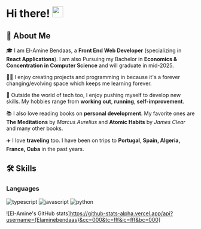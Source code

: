 # Hi there! <img src="https://media.giphy.com/media/hvRJCLFzcasrR4ia7z/giphy.gif" width="29px" height="29px">

## 🚀 About Me

🎓 I am El-Amine Bendaas, a **Front End Web Developer** (specializing in **React Applications**). I am also Pursuing my Bachelor in **Economics & Concentration in Computer Science** and will graduate in mid-2025.

👨‍💻 I enjoy creating projects and programming in because it's a forever changing/evolving space which keeps me learning forever.

🎸 Outside the world of tech too, I enjoy pushing myself to develop new skills. My hobbies range from **working out**, **running**, **self-improvement**.

📚 I also love reading books on **personal development**. My favorite ones are **The Meditations** by _Marcus Aurelius_ and **Atomic Habits** by _James Clear_ and many other books.

✈️ I love **traveling** too. I have been on trips to **Portugal**, **Spain, Algeria, France, Cuba** in the past years.

## 🛠️ Skills

### Languages
![typescript](https://img.shields.io/badge/TypeScript-3178C6?style=for-the-badge&logo=typescript&logoColor=white)
![javascript](https://img.shields.io/badge/JavaScript-323330?style=for-the-badge&logo=javascript&logoColor=F7DF1E)
![python](https://img.shields.io/badge/Python-3776AB?style=for-the-badge&logo=python&logoColor=white)

![El-Amine's GitHub stats]https://github-stats-alpha.vercel.app/api?username={Elaminebendaas}&cc=000&tc=fff&ic=fff&bc=000]


